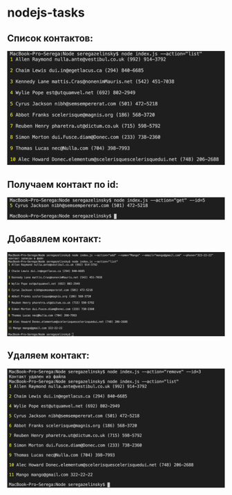 # nodejs-tasks

## Список контактов:
<img alt="common readme" src="/screenshots/list.png">

## Получаем контакт по id:
<img alt="common readme" src="/screenshots/get.png">

## Добавялем контакт:
<img alt="common readme" src="/screenshots/add.png">

## Удаляем контакт:
<img alt="common readme" src="/screenshots/remove.png">